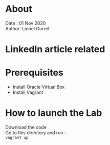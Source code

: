 # About
Date : 01 Nov 2020  
Author: Lionel Gurret
# LinkedIn article related
# Prerequisites
* Install Oracle Virtual Box  
* Install Vagrant
# How to launch the Lab
Download the code  
Go to this directory and run :  
`vagrant up`  

